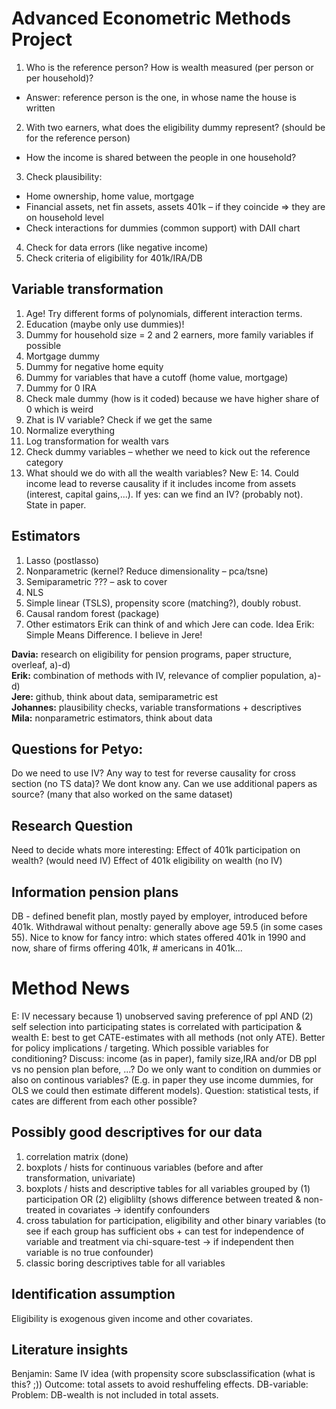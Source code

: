 # Advanced Econometric Methods Project

1. Who is the reference person? How is wealth measured (per person or per household)? 
  - Answer: reference person is the one, in whose name the house is written
2. With two earners, what does the eligibility dummy represent? (should be for the reference person)
  - How the income is shared between the people in one household?
3.	Check plausibility:
  - Home ownership, home value, mortgage
  - Financial assets, net fin assets, assets 401k – if they coincide => they are on household level
  - Check interactions for dummies (common support) with DAII chart
4.	Check for data errors (like negative income)
5.	Check criteria of eligibility for 401k/IRA/DB

## Variable transformation
1.	Age! Try different forms of polynomials, different interaction terms. 
2.	Education (maybe only use dummies)!
3.	Dummy for household size = 2 and 2 earners, more family variables if possible
4.	Mortgage dummy
5.	Dummy for negative home equity
6.	Dummy for variables that have a cutoff (home value, mortgage)
7.	Dummy for 0 IRA
8.	Check male dummy (how is it coded) because we have higher share of 0 which is weird
9.	Zhat is IV variable? Check if we get the same
10.	Normalize everything
11.	Log transformation for wealth vars
12.	Check dummy variables – whether we need to kick out the reference category
13.	What should we do with all the wealth variables? 
New E: 14. Could income lead to reverse causality if it includes income from assets (interest, capital gains,...). If yes: can we find an IV? (probably not). State in paper. 

## Estimators
1.	Lasso (postlasso)
2.	Nonparametric (kernel? Reduce dimensionality – pca/tsne)
3.	Semiparametric ??? – ask to cover
4.	NLS
5.	Simple linear (TSLS), propensity score (matching?), doubly robust. 
6.	Causal random forest (package)
7.	Other estimators Erik can think of and which Jere can code. Idea Erik: Simple Means Difference. I believe in Jere! 

**Davia:** research on eligibility for pension programs, paper structure, overleaf, a)-d)  
**Erik:** combination of methods with IV, relevance of complier population, a)-d)  
**Jere:** github, think about data, semiparametric est  
**Johannes:** plausibility checks, variable transformations + descriptives  
**Mila:** nonparametric estimators, think about data  

## Questions for Petyo:
Do we need to use IV?
Any way to test for reverse causality for cross section (no TS data)? We dont know any. 
Can we use additional papers as source? (many that also worked on the same dataset) 

## Research Question
Need to decide whats more interesting:
	Effect of 401k participation on wealth? (would need IV)
	Effect of 401k eligibility on wealth (no IV)

## Information pension plans
DB - defined benefit plan, mostly payed by employer, introduced before 401k.
Withdrawal without penalty: generally above age 59.5 (in some cases 55).
Nice to know for fancy intro: which states offered 401k in 1990 and now, share of firms offering 401k, # americans in 401k...

# Method News
E: IV necessary because 1) unobserved saving preference of ppl AND (2) self selection into participating states is correlated with participation & wealth
E: best to get CATE-estimates with all methods (not only ATE). Better for policy implications / targeting. 
	Which possible variables for conditioning? Discuss:  income (as in paper), family size,IRA and/or DB ppl vs no pension plan before, ...? Do we only want to condition on dummies or also on continous variables? (E.g. in paper they use income dummies, for OLS we could then estimate different models).
	Question: statistical tests, if cates are different from each other possible?

## Possibly good descriptives for our data
1. correlation matrix (done)
2. boxplots / hists for continuous variables (before and after transformation, univariate)
3. boxplots / hists and descriptive tables for all variables grouped by (1) participation OR (2) eligiblilty (shows difference between treated & non-treated in covariates -> identify confounders
4. cross tabulation for participation, eligibility and other binary variables (to see if each group has sufficient obs + can test for independence of variable and treatment via chi-square-test -> if independent then variable is no true confounder)
5. classic boring descriptives table for all variables 

## Identification assumption
Eligibility is exogenous given income and other covariates. 

## Literature insights
Benjamin: 
	Same IV idea (with propensity score subsclassification (what is this? ;)) 
	Outcome: total assets to avoid reshuffeling effects. 
	DB-variable: Problem: DB-wealth is not included in total assets. 
	
